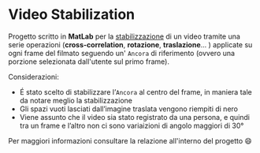 # Video Stabilization

Progetto scritto in **MatLab** per la [stabilizzazione](https://link.springer.com/referenceworkentry/10.1007%2F978-0-387-78414-4_76) di un video tramite una serie operazioni (**cross-correlation**, **rotazione**, **traslazione**... ) applicate su ogni frame del filmato seguendo un' `Ancora` di riferimento (ovvero una porzione selezionata dall'utente sul primo frame).

Considerazioni:

- É stato scelto di stabilizzare l’`Ancora` al centro del frame, in maniera tale da notare meglio la stabilizzazione
- Gli spazi vuoti lasciati dall’imagine traslata vengono riempiti di nero
- Viene assunto che il video sia stato registrato da una persona, e quindi tra un frame e l’altro non ci sono variaizioni di angolo maggiori di 30°

Per maggiori informazioni consultare la relazione all'interno del progetto :smile: